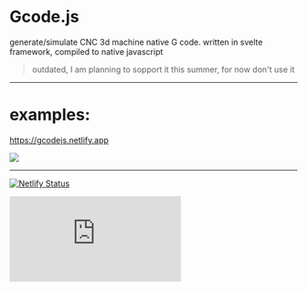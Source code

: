 # Gcode.js
generate/simulate CNC 3d machine native G code. written in svelte framework, compiled to native javascript

> outdated, I am planning to sopport it this summer, for now don't use it

-----

# examples:

https://gcodejs.netlify.app

![](https://user-images.githubusercontent.com/87947051/192604807-aafbcf59-988b-49d5-9a6b-a1a8ba78cc21.png)

------

[![Netlify Status](https://api.netlify.com/api/v1/badges/d3b586d2-0267-4d34-b0ce-9e7e469b4c12/deploy-status)](https://app.netlify.com/sites/gcodejs/deploys)


![](https://opengraph.githubassets.com/d4342d9bcd51aa7d2d13b096f76fdb9e10b3e7fcd630173501fce468c555b7bb/gcodeJS/Gcode.js)

